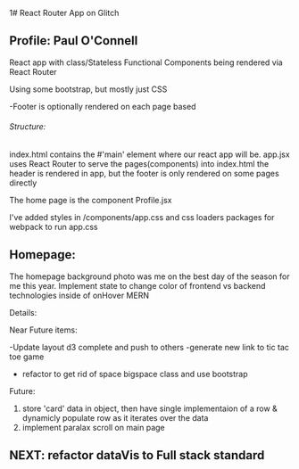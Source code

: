 1# React Router App on Glitch

## Profile: Paul O'Connell

React app with class/Stateless Functional Components being rendered via React Router

Using some bootstrap, but mostly just CSS

-Footer is optionally rendered on each page based

###### Structure:

index.html contains the #'main' element where our react app will be.
app.jsx uses React Router to serve the pages(components) into index.html
the header is rendered in app, but the footer is only rendered on some pages directly

The home page is the component Profile.jsx

I've added styles in /components/app.css and css loaders packages for webpack to run app.css

## Homepage:

The homepage background photo was me on the best day of the season for me this year.
Implement state to change color of frontend vs backend technologies inside of onHover MERN



Details:

Near Future items:

-Update layout d3 complete and push to others
-generate new link to tic tac toe game

- refactor to get rid of space bigspace class and use bootstrap



Future: 
1) store 'card' data in object, then have single implementaion of a row & dynamicly populate row as it iterates over the data
2) implement paralax scroll on main page


## NEXT: refactor dataVis to Full stack standard